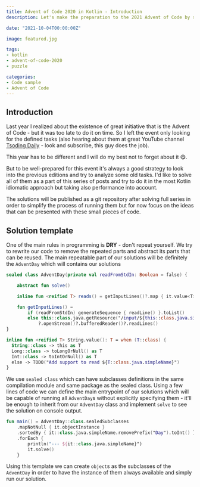 ```yaml
---
title: Advent of Code 2020 in Kotlin - Introduction
description: Let's make the preparation to the 2021 Advent of Code by solving the last year puzzles and creating proper event in calendar for this year not to forget about this event

date: "2021-10-04T00:00:00Z"

image: featured.jpg

tags:
- kotlin
- advent-of-code-2020
- puzzle

categories:
- Code sample
- Advent of Code
---
```


## Introduction

Last year I realized about the existence of great initiative that is the Advent of Code - but it was too late to do it on time.
So I left the event only looking for the defined tasks (also hearing about them at great YouTube channel
[Tsoding Daily](https://www.youtube.com/channel/UCrqM0Ym_NbK1fqeQG2VIohg) - look and subscribe, this guy does the job).

This year has to be different and I will do my best not to forget about it 😋.

But to be well-prepared for this event it's always a good strategy to look into the previous editions and try to
analyze some old tasks. I'd like to solve all of them as a part of this series of posts and try to do it in the most
Kotlin idiomatic approach but taking also performance into account.

The solutions will be published as a git repository after solving full series in order to simplify the
process of running them but for now focus on the ideas that can be presented with these small pieces of code.

## Solution template

One of the main rules in programming is **DRY** - don't repeat yourself. We try to rewrite our code to remove the repeated
parts and abstract its parts that can be reused. The main repeatable part of our solutions will be definitely the `AdventDay`
which will contains our solutions

```kotlin
sealed class AdventDay(private val readFromStdIn: Boolean = false) {

    abstract fun solve()

    inline fun <reified T> reads() = getInputLines()?.map { it.value<T>() }

    fun getInputLines() =
        if (readFromStdIn) generateSequence { readLine() }.toList()
        else this::class.java.getResource("/input/${this::class.java.simpleName}.in")
            ?.openStream()?.bufferedReader()?.readLines()
}

inline fun <reified T> String.value(): T = when (T::class) {
  String::class -> this as T
  Long::class -> toLongOrNull() as T
  Int::class -> toIntOrNull() as T
  else -> TODO("Add support to read ${T::class.java.simpleName}")
}
```

We use `sealed class` which can have subclasses definitions in the same compilation module and same package
as the sealed class. Using a few lines of code we can define the main entrypoint of our solutions which will
be capable of running all `AdventDay`s without explicitly specifying them - it'll be enough to inherit from our
`AdventDay` class and implement `solve` to see the solution on console output.

```kotlin
fun main() = AdventDay::class.sealedSubclasses
    .mapNotNull { it.objectInstance }
    .sortedBy { it::class.java.simpleName.removePrefix("Day").toInt() }
    .forEach {
        println("--- ${it::class.java.simpleName}")
        it.solve()
    }
```

Using this template we can create `object`s as the subclasses of the `AdventDay` in order to have the instance
of them always available and simply run our solution.
